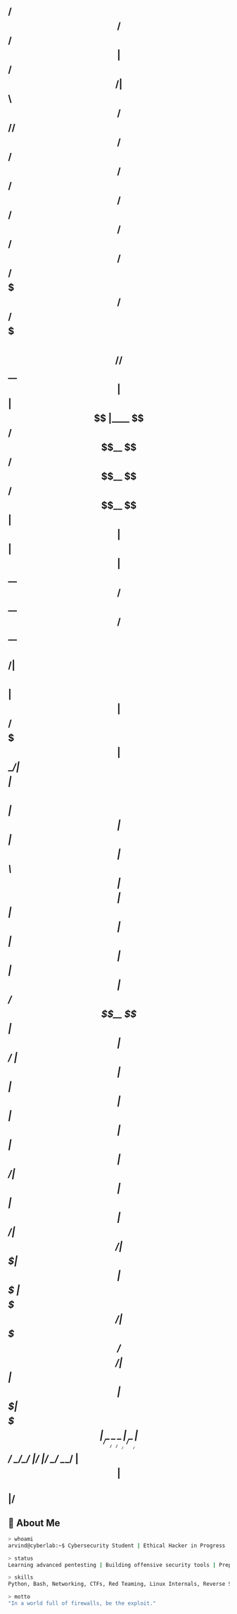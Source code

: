  /$$     /$$                                                                                                              /$$
|  $$   /$$/                                                                                                             | $$
 \  $$ /$$//$$$$$$  /$$   /$$        /$$$$$$   /$$$$$$   /$$$$$$         /$$$$$$  /$$  /$$  /$$ /$$$$$$$   /$$$$$$   /$$$$$$$
  \  $$$$//$$__  $$| $$  | $$       |____  $$ /$$__  $$ /$$__  $$       /$$__  $$| $$ | $$ | $$| $$__  $$ /$$__  $$ /$$__  $$
   \  $$/| $$  \ $$| $$  | $$        /$$$$$$$| $$  \__/| $$$$$$$$      | $$  \ $$| $$ | $$ | $$| $$  \ $$| $$$$$$$$| $$  | $$
    | $$ | $$  | $$| $$  | $$       /$$__  $$| $$      | $$_____/      | $$  | $$| $$ | $$ | $$| $$  | $$| $$_____/| $$  | $$
    | $$ |  $$$$$$/|  $$$$$$/      |  $$$$$$$| $$      |  $$$$$$$      | $$$$$$$/|  $$$$$/$$$$/| $$  | $$|  $$$$$$$|  $$$$$$$
    |__/  \______/  \______/        \_______/|__/       \_______/      | $$____/  \_____/\___/ |__/  |__/ \_______/ \_______/
                                                                       | $$                                                  
                                                                       | $$                                                  
                                                                       |__/                                                  
---

## 🧠 About Me

```bash
> whoami
arvind@cyberlab:~$ Cybersecurity Student | Ethical Hacker in Progress

> status
Learning advanced pentesting | Building offensive security tools | Preparing for CompTIA Security+

> skills
Python, Bash, Networking, CTFs, Red Teaming, Linux Internals, Reverse Shells, WiFi Attacks

> motto
"In a world full of firewalls, be the exploit."
